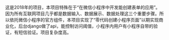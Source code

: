 这是2018年的项目，本项目特殊在于“在微信小程序中开发能创建表单的应用”。因为所有互联网项目几乎都是数据输入、数据展示、数据处理这三个重要步骤。所以依托微信小程序的官方组件，本项目实现了“零代码创建小程序页面”以期实现商业化，后台django做了api，能控制访问阈值，小程序内用户有小程序自带的验证，有短信验证。项目复杂度高。

